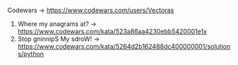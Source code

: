 Codewars -> https://www.codewars.com/users/Vectoras

1. Where my anagrams at? -> https://www.codewars.com/kata/523a86aa4230ebb5420001e1x
2. Stop gninnipS My sdroW! -> https://www.codewars.com/kata/5264d2b162488dc400000001/solutions/python

